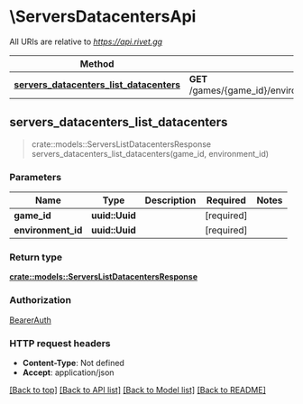 # \ServersDatacentersApi

All URIs are relative to *https://api.rivet.gg*

Method | HTTP request | Description
------------- | ------------- | -------------
[**servers_datacenters_list_datacenters**](ServersDatacentersApi.md#servers_datacenters_list_datacenters) | **GET** /games/{game_id}/environments/{environment_id}/datacenters | 



## servers_datacenters_list_datacenters

> crate::models::ServersListDatacentersResponse servers_datacenters_list_datacenters(game_id, environment_id)


### Parameters


Name | Type | Description  | Required | Notes
------------- | ------------- | ------------- | ------------- | -------------
**game_id** | **uuid::Uuid** |  | [required] |
**environment_id** | **uuid::Uuid** |  | [required] |

### Return type

[**crate::models::ServersListDatacentersResponse**](ServersListDatacentersResponse.md)

### Authorization

[BearerAuth](../README.md#BearerAuth)

### HTTP request headers

- **Content-Type**: Not defined
- **Accept**: application/json

[[Back to top]](#) [[Back to API list]](../README.md#documentation-for-api-endpoints) [[Back to Model list]](../README.md#documentation-for-models) [[Back to README]](../README.md)

